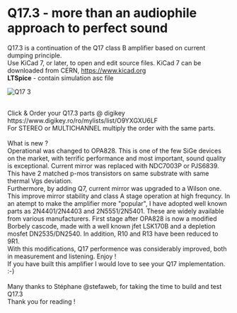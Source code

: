 # Q17.3 - more than an audiophile approach to perfect sound


Q17.3 is a continuation of the Q17 class B amplifier based on current dumping principle.<br>
Use KiCad 7, or later, to open and edit source files.  KiCad 7 can be downloaded from CERN, https://www.kicad.org<br>
<b>LTSpice</b> - contain simulation asc file<br>


![Q17 3](https://github.com/tiberiuvicol/Q17.3/assets/22703498/020fdd07-6deb-47a3-b3fa-ea2f73685c5b)


<br>
Click & Order your Q17.3 parts @ digikey https://www.digikey.ro/ro/mylists/list/O9YXGXU6LF <br>
For STEREO or MULTICHANNEL multiply the order with the same parts. <br>
<br>
What is new ? <br>
Operational was changed to OPA828. This is one of the few SiGe devices on the market, with terrific performance and most important, sound quality is exceptional.
Current mirror was replaced with NDC7003P or PJS6839. This have 2 matched p-mos transistors on same substrate with same thermal Vgs deviation.<br>
Furthermore, by adding Q7, current mirror was upgraded to a Wilson one. This improve mirror stability and class A stage operation at high frequncy.
In an atempt to make the amplifier more "popular", I have adopted well known parts as 2N4401/2N4403 and 2N5551/2N5401. These are widely available from various manufacturers.
First stage after OPA828 is now a modified Borbely cascode, made with a well known jfet LSK170B and a depletion mosfet DN2535/DN2540. 
In addition, R10 and R13 have been reduced to 9R1.<br>
With this modifications, Q17 performence was considerably improved, both in measurement and listening.
Enjoy !

<br>
If you have built this amplifier I would love to see your Q17 implementation. :-) <br>
<br>
Many thanks to Stéphane @stefaweb, for taking the time to build and test Q17.3 <br>
Thank you for reading ! <br>
